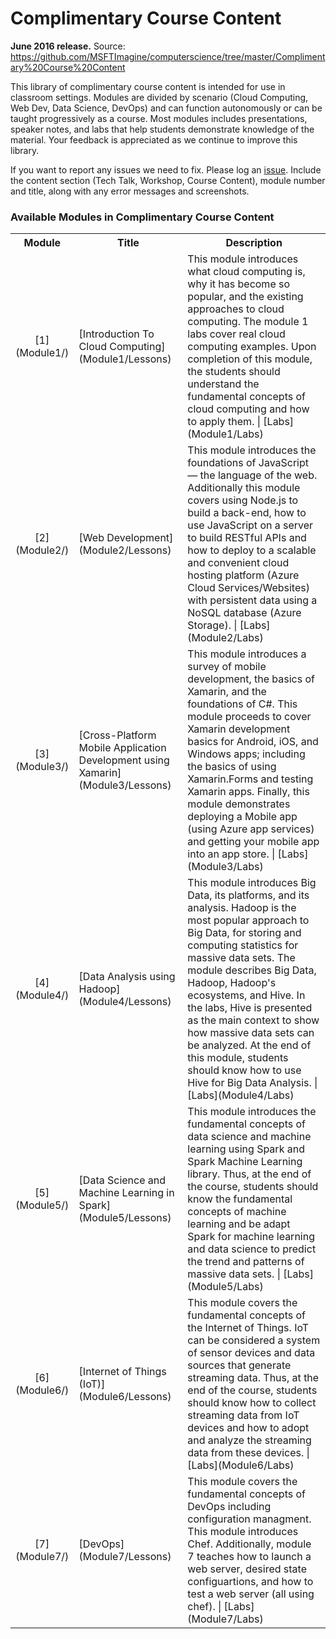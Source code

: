 <html lang="en">
   <head>
      <meta charset="utf-8">
      <meta http-equiv="X-UA-Compatible" content="IE=edge">
      <meta name="viewport" content="width=device-width, initial-scale=1">
      <title>Academic Resources / Complimentary Course Content</title>
	  <link rel="stylesheet" href="style.css">
   </head>
   <body id="home">
      <div class="container">
         <div class="jumbotron">
            <h1>Complimentary Course Content</h1>
            <p><b>June 2016 release.</b> Source: 
            <a href="https://github.com/MSFTImagine/computerscience/tree/master/Complimentary%20Course%20Content">https://github.com/MSFTImagine/computerscience/tree/master/Complimentary%20Course%20Content</a> 
            </p>
            <p>
            This library of complimentary course content is intended for use in classroom settings. Modules are divided by scenario (Cloud Computing, Web Dev, Data Science, DevOps) and can function autonomously or can be taught progressively as a course. Most modules includes presentations, speaker notes, and labs that help students demonstrate knowledge of the material. Your feedback is appreciated as we continue to improve this library.
            </p>
            If you want to report any issues we need to fix. Please log an <a href="https://github.com/MSFTImagine/computerscience/issues">issue</a>. Include 
            the content section (Tech Talk, Workshop, Course Content), module number and title, along with any error messages and screenshots. 
            </div>
         </div>
         <div class="panel panel-default">
            <div class="panel-heading">
               <h3 class="panel-title">Available Modules in Complimentary Course Content</h3>
            </div>
            <div class="panel-body">
               <table class="table table-bordered table-hover">
                  <col width="1*">
                  <col width="3*">
                  <col width="5*">
                  <tr>
                     <th>Module</th>
                     <th align="center">Title</th>
                     <th>Description</th>
                  </tr>
                  <tr>
                     <td align="center">[1](Module1/)</td>
                     <td>[Introduction To Cloud Computing](Module1/Lessons)</td>
                     <td>This module introduces what cloud computing is, why it has become so popular, and the existing approaches to cloud computing. The module 1 labs cover real cloud computing examples. Upon completion of this module, the students should understand the fundamental concepts of cloud computing and how to apply them. | [Labs](Module1/Labs)
                     </td>
                  </tr>
                  <tr>
                     <td align="center">[2](Module2/)</td>
                     <td>[Web Development](Module2/Lessons)</td>
                     <td>This module introduces the foundations of JavaScript — the language of the web. Additionally this module covers using Node.js to build a back-end, how to use JavaScript on a server to build RESTful APIs and how to deploy to a scalable and convenient cloud hosting platform (Azure Cloud Services/Websites) with persistent data using a NoSQL database (Azure Storage). | [Labs](Module2/Labs)
                     </td>
                  </tr>
                  <tr>
                     <td align="center">[3](Module3/)</td>
                     <td>[Cross-Platform Mobile Application Development using Xamarin](Module3/Lessons)</td>
                     <td>This module introduces a survey of mobile development, the basics of Xamarin, and the foundations of C#. This module proceeds to cover Xamarin development basics for Android, iOS, and Windows apps; including the basics of using Xamarin.Forms and testing Xamarin apps. Finally, this module demonstrates deploying a Mobile app (using Azure app services) and getting your mobile app into an app store. | [Labs](Module3/Labs)
                     </td>
                  </tr>		
                  <tr>
                     <td align="center">[4](Module4/)</td>
                     <td>[Data Analysis using Hadoop](Module4/Lessons)</td>
                     <td>This module introduces Big Data, its platforms, and its analysis. Hadoop is the most popular approach to Big Data, for storing and computing statistics for massive data sets. The module describes Big Data, Hadoop, Hadoop's ecosystems, and Hive. In the labs, Hive is presented as the main context to show how massive data sets can be analyzed. At the end of this module, students should know how to use Hive for Big Data Analysis. | [Labs](Module4/Labs)
                     </td>
                  </tr>
                  <tr>
                     <td align="center">[5](Module5/)</td>
                     <td>[Data Science and Machine Learning in Spark](Module5/Lessons)</td>
                     <td>This module introduces the fundamental concepts of data science and machine learning using Spark and Spark Machine Learning library. Thus, at the end of the course, students should know the fundamental concepts of machine learning and be adapt Spark for machine learning and data science to predict the trend and patterns of massive data sets. | [Labs](Module5/Labs)
                     </td>
                  </tr>
                  <tr>
                     <td align="center">[6](Module6/)</td>
                     <td>[Internet of Things (IoT)](Module6/Lessons)</td>
                     <td>This module covers the fundamental concepts of the Internet of Things. IoT can be considered a system of sensor devices and data sources that generate streaming data. Thus, at the end of the course, students should know how to collect streaming data from IoT devices and how to adopt and analyze the streaming data from these devices. | [Labs](Module6/Labs)
                     </td>
                  </tr>
                  <tr>
                     <td align="center">[7](Module7/)</td>
                     <td>[DevOps](Module7/Lessons)</td>
                     <td>This module covers the fundamental concepts of DevOps including configuration managment. This module introduces Chef. Additionally, module 7 teaches how to launch a web server, desired state configuartions, and how to test a web server (all using chef). | [Labs](Module7/Labs)
                     </td>
                  </tr>
               </table>
            </div>
         </div>
      </div>
   </body>
</html>
